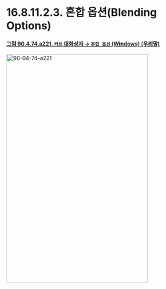 # 16.8.11.2.3. 혼합 옵션(Blending Options)

<a id="90-04-74-a221"></a>

#### [그림 90.4.74.a221. `커브` 대화상자 → `혼합 옵션` (Windows) (우리말)](./90-04-0074-curves.md#90-04-74-a221)
<img width="372" height="602" alt="90-04-74-a221" src="https://github.com/user-attachments/assets/f773382b-30a9-4afe-8822-dfbadd00d2d1" />